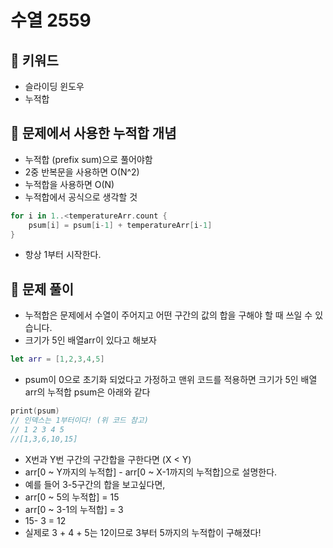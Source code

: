 # 수열 2559

## 🍎 키워드
- 슬라이딩 윈도우
- 누적합

## 🍎 문제에서 사용한 누적합 개념
- 누적합 (prefix sum)으로 풀어야함
- 2중 반복문을 사용하면 O(N^2)
- 누적합을 사용하면 O(N)
- 누적합에서 공식으로 생각할 것
```swift
for i in 1..<temperatureArr.count {
    psum[i] = psum[i-1] + temperatureArr[i-1]
}
```
- 항상 1부터 시작한다.

## 🍎 문제 풀이
- 누적합은 문제에서 수열이 주어지고 어떤 구간의 값의 합을 구해야 할 때 쓰일 수 있습니다. 
- 크기가 5인 배열arr이 있다고 해보자
```swift
let arr = [1,2,3,4,5]
```
- psum이 0으로 초기화 되었다고 가정하고 맨위 코드를 적용하면 크기가 5인 배열 arr의 누적합 psum은 아래와 같다
```swift
print(psum) 
// 인덱스는 1부터이다! (위 코드 참고)
// 1 2 3 4 5
//[1,3,6,10,15]
```
- X번과 Y번 구간의 구간합을 구한다면 (X < Y)
- arr[0 ~ Y까지의 누적합] - arr[0 ~ X-1까지의 누적합]으로 설명한다.
- 예를 들어 3-5구간의 합을 보고싶다면,
- arr[0 ~ 5의 누적합] = 15
- arr[0 ~ 3-1의 누적합] = 3
- 15- 3 = 12
- 실제로 3 + 4 + 5는 12이므로 3부터 5까지의 누적합이 구해졌다!
